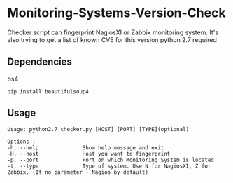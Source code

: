 # Monitoring-Systems-Version-Check
Checker script can fingerprint NagiosXI or Zabbix monitoring system. It's also trying to get a list of known CVE for this version
python 2.7 required
## Dependencies
bs4
```
pip install beautifulsoup4
```
## Usage
```
Usage: python2.7 checker.py [HOST] [PORT] [TYPE](optional)

Options :
-h, --help              Show help message and exit
-H, --host              Host you want to fingerprint
-p, --port              Port on which Monitoring System is located
-t, --type              Type of system. Use N for NagiosXI, Z for Zabbix. (If no parameter - Nagios by default)
```
